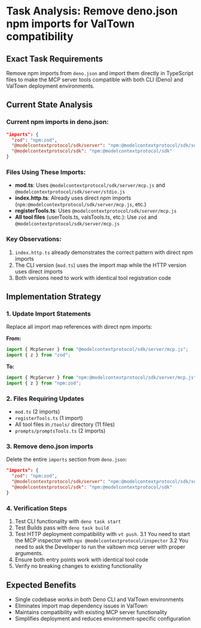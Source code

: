 # Task Analysis: Remove deno.json npm imports for ValTown compatibility

## Exact Task Requirements

Remove npm imports from `deno.json` and import them directly in TypeScript files
to make the MCP server tools compatible with both CLI (Deno) and ValTown
deployment environments.

## Current State Analysis

### Current npm imports in deno.json:

```json
"imports": {
  "zod": "npm:zod",
  "@modelcontextprotocol/sdk/server": "npm:@modelcontextprotocol/sdk/server",
  "@modelcontextprotocol/sdk": "npm:@modelcontextprotocol/sdk"
}
```

### Files Using These Imports:

- **mod.ts**: Uses `@modelcontextprotocol/sdk/server/mcp.js` and
  `@modelcontextprotocol/sdk/server/stdio.js`
- **index.http.ts**: Already uses direct npm imports
  (`npm:@modelcontextprotocol/sdk/server/mcp.js`, etc.)
- **registerTools.ts**: Uses `@modelcontextprotocol/sdk/server/mcp.js`
- **All tool files** (userTools.ts, valsTools.ts, etc.): Use `zod` and
  `@modelcontextprotocol/sdk/server/mcp.js`

### Key Observations:

1. `index.http.ts` already demonstrates the correct pattern with direct npm
   imports
2. The CLI version (`mod.ts`) uses the import map while the HTTP version uses
   direct imports
3. Both versions need to work with identical tool registration code

## Implementation Strategy

### 1. Update Import Statements

Replace all import map references with direct npm imports:

**From:**

```typescript
import { McpServer } from "@modelcontextprotocol/sdk/server/mcp.js";
import { z } from "zod";
```

**To:**

```typescript
import { McpServer } from "npm:@modelcontextprotocol/sdk/server/mcp.js";
import { z } from "npm:zod";
```

### 2. Files Requiring Updates

- `mod.ts` (2 imports)
- `registerTools.ts` (1 import)
- All tool files in `/tools/` directory (11 files)
- `prompts/promptsTools.ts` (2 imports)

### 3. Remove deno.json imports

Delete the entire `imports` section from `deno.json`:

```json
"imports": {
  "zod": "npm:zod",
  "@modelcontextprotocol/sdk/server": "npm:@modelcontextprotocol/sdk/server", 
  "@modelcontextprotocol/sdk": "npm:@modelcontextprotocol/sdk"
}
```

### 4. Verification Steps

1. Test CLI functionality with `deno task start`
2. Test Builds pass with `deno task build`
3. Test HTTP deployment compatibility with `vt push`. 3.1 You need to start the
   MCP inspector with `npx @modelcontextprotocol/inspector` 3.2 You need to ask
   the Developer to run the valtown mcp server with proper arguments.
4. Ensure both entry points work with identical tool code
5. Verify no breaking changes to existing functionality

## Expected Benefits

- Single codebase works in both Deno CLI and ValTown environments
- Eliminates import map dependency issues in ValTown
- Maintains compatibility with existing MCP server functionality
- Simplifies deployment and reduces environment-specific configuration
